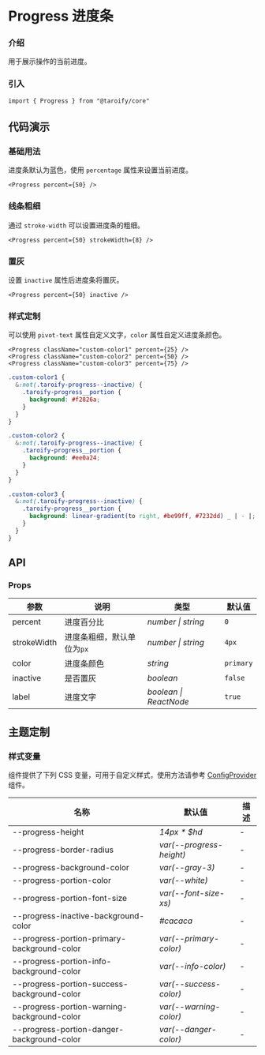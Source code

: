 # Progress 进度条

### 介绍

用于展示操作的当前进度。

### 引入

```tsx
import { Progress } from "@taroify/core"
```

## 代码演示

### 基础用法

进度条默认为蓝色，使用 `percentage` 属性来设置当前进度。

```tsx
<Progress percent={50} />
```

### 线条粗细

通过 `stroke-width` 可以设置进度条的粗细。

```tsx
<Progress percent={50} strokeWidth={8} />
```

### 置灰

设置 `inactive` 属性后进度条将置灰。

```tsx
<Progress percent={50} inactive />
```

### 样式定制

可以使用 `pivot-text` 属性自定义文字，`color` 属性自定义进度条颜色。

```tsx
<Progress className="custom-color1" percent={25} />
<Progress className="custom-color2" percent={50} />
<Progress className="custom-color3" percent={75} />
```

```scss
.custom-color1 {
  &:not(.taroify-progress--inactive) {
    .taroify-progress__portion {
      background: #f2826a;
    }
  }
}

.custom-color2 {
  &:not(.taroify-progress--inactive) {
    .taroify-progress__portion {
      background: #ee0a24;
    }
  }
}

.custom-color3 {
  &:not(.taroify-progress--inactive) {
    .taroify-progress__portion {
      background: linear-gradient(to right, #be99ff, #7232dd) _ | - |;
    }
  }
}
```

## API

### Props

| 参数        | 说明                       | 类型                   | 默认值    |
| ----------- | -------------------------- | ---------------------- | --------- |
| percent     | 进度百分比                 | _number \| string_     | `0`       |
| strokeWidth | 进度条粗细，默认单位为`px` | _number \| string_     | `4px`     |
| color       | 进度条颜色                 | _string_               | `primary` |
| inactive    | 是否置灰                   | _boolean_              | `false`   |
| label       | 进度文字                   | _boolean \| ReactNode_ | `true`    |

## 主题定制

### 样式变量

组件提供了下列 CSS 变量，可用于自定义样式，使用方法请参考 [ConfigProvider](/components/config-provider/) 组件。

| 名称                                        | 默认值                   | 描述 |
| ------------------------------------------- | ------------------------ | ---- |
| --progress-height                           | _14px \* $hd_            | -    |
| --progress-border-radius                    | _var(--progress-height)_ | -    |
| --progress-background-color                 | _var(--gray-3)_          | -    |
| --progress-portion-color                    | _var(--white)_           | -    |
| --progress-portion-font-size                | _var(--font-size-xs)_    | -    |
| --progress-inactive-background-color        | _#cacaca_                | -    |
| --progress-portion-primary-background-color | _var(--primary-color)_   | -    |
| --progress-portion-info-background-color    | _var(--info-color)_      | -    |
| --progress-portion-success-background-color | _var(--success-color)_   | -    |
| --progress-portion-warning-background-color | _var(--warning-color)_   | -    |
| --progress-portion-danger-background-color  | _var(--danger-color)_    | -    |
